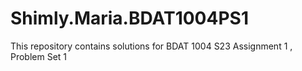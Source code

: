 # Shimly.Maria.BDAT1004PS1
This repository contains solutions for BDAT 1004 S23 Assignment 1 , Problem Set 1
